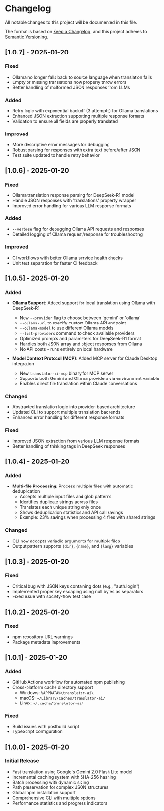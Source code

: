 # Changelog

All notable changes to this project will be documented in this file.

The format is based on [Keep a Changelog](https://keepachangelog.com/en/1.0.0/),
and this project adheres to [Semantic Versioning](https://semver.org/spec/v2.0.0.html).

## [1.0.7] - 2025-01-20

### Fixed
- Ollama no longer falls back to source language when translation fails
- Empty or missing translations now properly throw errors
- Better handling of malformed JSON responses from LLMs

### Added
- Retry logic with exponential backoff (3 attempts) for Ollama translations
- Enhanced JSON extraction supporting multiple response formats
- Validation to ensure all fields are properly translated

### Improved
- More descriptive error messages for debugging
- Robust parsing for responses with extra text before/after JSON
- Test suite updated to handle retry behavior

## [1.0.6] - 2025-01-20

### Fixed
- Ollama translation response parsing for DeepSeek-R1 model
- Handle JSON responses with 'translations' property wrapper
- Improved error handling for various LLM response formats

### Added
- `--verbose` flag for debugging Ollama API requests and responses
- Detailed logging of Ollama request/response for troubleshooting

### Improved
- CI workflows with better Ollama service health checks
- Unit test separation for faster CI feedback

## [1.0.5] - 2025-01-20

### Added
- **Ollama Support**: Added support for local translation using Ollama with DeepSeek-R1
  - New `--provider` flag to choose between 'gemini' or 'ollama'
  - `--ollama-url` to specify custom Ollama API endpoint
  - `--ollama-model` to use different Ollama models
  - `--list-providers` command to check available providers
  - Optimized prompts and parameters for DeepSeek-R1 format
  - Handles both JSON array and object responses from Ollama
  - No API costs - runs entirely on local hardware

- **Model Context Protocol (MCP)**: Added MCP server for Claude Desktop integration
  - New `translator-ai-mcp` binary for MCP server
  - Supports both Gemini and Ollama providers via environment variable
  - Enables direct file translation within Claude conversations

### Changed
- Abstracted translation logic into provider-based architecture
- Updated CLI to support multiple translation backends
- Enhanced error handling for different response formats

### Fixed
- Improved JSON extraction from various LLM response formats
- Better handling of thinking tags in DeepSeek responses

## [1.0.4] - 2025-01-20

### Added
- **Multi-file Processing**: Process multiple files with automatic deduplication
  - Accepts multiple input files and glob patterns
  - Identifies duplicate strings across files
  - Translates each unique string only once
  - Shows deduplication statistics and API call savings
  - Example: 23% savings when processing 4 files with shared strings

### Changed
- CLI now accepts variadic arguments for multiple files
- Output pattern supports `{dir}`, `{name}`, and `{lang}` variables

## [1.0.3] - 2025-01-20

### Fixed
- Critical bug with JSON keys containing dots (e.g., "auth.login")
- Implemented proper key escaping using null bytes as separators
- Fixed issue with society-flow test case

## [1.0.2] - 2025-01-20

### Fixed
- npm repository URL warnings
- Package metadata improvements

## [1.0.1] - 2025-01-20

### Added
- GitHub Actions workflow for automated npm publishing
- Cross-platform cache directory support
  - Windows: `%APPDATA%\translator-ai\`
  - macOS: `~/Library/Caches/translator-ai/`
  - Linux: `~/.cache/translator-ai/`

### Fixed
- Build issues with postbuild script
- TypeScript configuration

## [1.0.0] - 2025-01-20

### Initial Release
- Fast translation using Google's Gemini 2.0 Flash Lite model
- Incremental caching system with SHA-256 hashing
- Batch processing with dynamic sizing
- Path preservation for complex JSON structures
- Global npm installation support
- Comprehensive CLI with multiple options
- Performance statistics and progress indicators